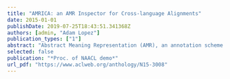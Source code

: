 ```yaml
---
title: "AMRICA: an AMR Inspector for Cross-language Alignments"
date: 2015-01-01
publishDate: 2019-07-25T18:43:51.341368Z
authors: [admin, "Adam Lopez"]
publication_types: ["1"]
abstract: "Abstract Meaning Representation (AMR), an annotation scheme for natural language semantics, has drawn attention for its simplicity and representational power. Because AMR annotations are not designed for human readability, we present AMRICA, a visual aid for exploration of AMR annotations. AMRICA can visualize an AMR or the difference between two AMRs to help users diagnose interannotator disagreement or errors from an AMR parser. AMRICA can also automatically align and visualize the AMRs of a sentence and its translation in a parallel text. We believe AMRICA will simplify and streamline exploratory research on cross-lingual AMR corpora."
selected: false
publication: "*Proc. of NAACL demo*"
url_pdf: "https://www.aclweb.org/anthology/N15-3008"
---
```

